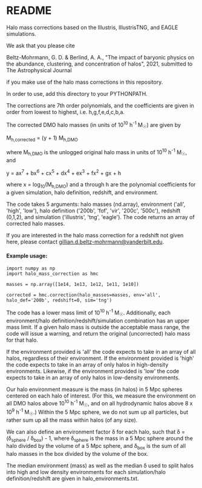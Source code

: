 # README

Halo mass corrections based on the Illustris, IllustrisTNG, and EAGLE simulations.

We ask that you please cite 

Beltz-Mohrmann, G. D. & Berlind, A. A., "The impact of baryonic physics on the abundance, clustering, and concentration of halos", 2021, submitted to The Astrophysical Journal

if you make use of the halo mass corrections in this repository.

In order to use, add this directory to your PYTHONPATH.

The corrections are 7th order polynomials, and the coefficients are given in order from lowest to highest, i.e. h,g,f,e,d,c,b,a.

The corrected DMO halo masses (in units of 10<sup>10</sup> h<sup>-1</sup> M<sub>&#9737;</sub>) are given by

M<sub>h,corrected</sub> = (y + 1) M<sub>h,DMO</sub>

where M<sub>h,DMO</sub> is the unlogged original halo mass in units of 10<sup>10</sup> h<sup>-1</sup> M<sub>&#9737;</sub>, and

y = ax<sup>7</sup> + bx<sup>6</sup> + cx<sup>5</sup> + dx<sup>4</sup> + ex<sup>3</sup> + fx<sup>2</sup> + gx + h 

where x = log<sub>10</sub>(M<sub>h,DMO</sub>) and a through h are the polynomial coefficients for a given simulation, halo definition, redshift, and environment.

The code takes 5 arguments: halo masses (nd.array), environment ('all', 'high', 'low'), halo definition ('200b', 'fof', 'vir', '200c', '500c'), redshift (0,1,2), and simulation ('illustris', 'tng', 'eagle'). The code returns an array of corrected halo masses. 

If you are interested in the halo mass correction for a redshift not given here, please contact gillian.d.beltz-mohrmann@vanderbilt.edu.

#### Example usage:

```
import numpy as np
import halo_mass_correction as hmc

masses = np.array([1e14, 1e13, 1e12, 1e11, 1e10])

corrected = hmc.correction(halo_masses=masses, env='all', halo_def='200b', redshift=0, sim='tng')
```

The code has a lower mass limit of 10<sup>10</sup> h<sup>-1</sup> M<sub>&#9737;</sub>. Additionally, each environment/halo definition/redshift/simulation combination has an upper mass limit. If a given halo mass is outside the acceptable mass range, the code will issue a warning, and return the original (uncorrected) halo mass for that halo.

If the environment provided is 'all' the code expects to take in an array of all halos, regardless of their environment. If the environment provided is 'high' the code expects to take in an array of only halos in high-density environments. Likewise, if the environment provided is 'low' the code expects to take in an array of only halos in low-density environments. 

Our halo environment measure is the mass (in halos) in 5 Mpc spheres centered on each halo of interest. (For this, we measure the environment on all DMO halos above 10<sup>10</sup> h<sup>-1</sup> M<sub>&#9737;</sub>, and on all hydrodynamic halos above 8 x 10<sup>9</sup> h<sup>-1</sup> M<sub>&#9737;</sub>.) Within the 5 Mpc sphere, we do not sum up all particles, but rather sum up all the mass within halos (of any size). 

We can also define an environment factor &delta; for each halo, such that &delta; = (&delta;<sub>sphere</sub> / &delta;<sub>box</sub>) - 1, where &delta;<sub>sphere</sub> is the mass in a 5 Mpc sphere around the halo divided by the volume of a 5 Mpc sphere, and &delta;<sub>box</sub> is the sum of all halo masses in the box divided by the volume of the box.

The median environment (mass) as well as the median &delta; used to split halos into high and low density environments for each simulation/halo definition/redshift are given in halo_environments.txt.
